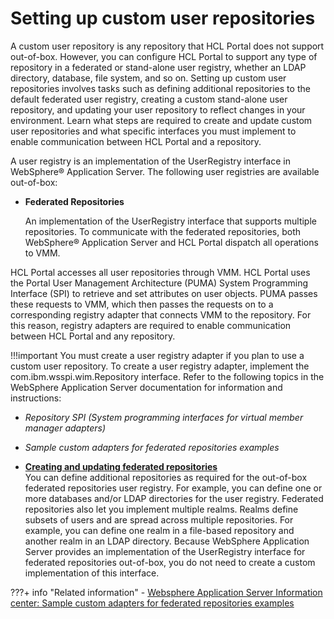 # Setting up custom user repositories

A custom user repository is any repository that HCL Portal does not support out-of-box. However, you can configure HCL Portal to support any type of repository in a federated or stand-alone user registry, whether an LDAP directory, database, file system, and so on. Setting up custom user repositories involves tasks such as defining additional repositories to the default federated user registry, creating a custom stand-alone user repository, and updating your user repository to reflect changes in your environment. Learn what steps are required to create and update custom user repositories and what specific interfaces you must implement to enable communication between HCL Portal and a repository.

A user registry is an implementation of the UserRegistry interface in WebSphere® Application Server. The following user registries are available out-of-box:

-   **Federated Repositories**

    An implementation of the UserRegistry interface that supports multiple repositories. To communicate with the federated repositories, both WebSphere® Application Server and HCL Portal dispatch all operations to VMM.


HCL Portal accesses all user repositories through VMM. HCL Portal uses the Portal User Management Architecture (PUMA) System Programming Interface (SPI) to retrieve and set attributes on user objects. PUMA passes these requests to VMM, which then passes the requests on to a corresponding registry adapter that connects VMM to the repository. For this reason, registry adapters are required to enable communication between HCL Portal and any repository.

!!!important
    You must create a user registry adapter if you plan to use a custom user repository. To create a user registry adapter, implement the com.ibm.wsspi.wim.Repository interface. Refer to the following topics in the WebSphere Application Server documentation for information and instructions:

-   *Repository SPI (System programming interfaces for virtual member manager adapters)*
-   *Sample custom adapters for federated repositories examples*

-   **[Creating and updating federated repositories](create_update_fed_repo)**  
You can define additional repositories as required for the out-of-box federated repositories user registry. For example, you can define one or more databases and/or LDAP directories for the user registry. Federated repositories also let you implement multiple realms. Realms define subsets of users and are spread across multiple repositories. For example, you can define one realm in a file-based repository and another realm in an LDAP directory. Because WebSphere Application Server provides an implementation of the UserRegistry interface for federated repositories out-of-box, you do not need to create a custom implementation of this interface.


???+ info "Related information"
    - [Websphere Application Server Information center: Sample custom adapters for federated repositories examples](https://www.ibm.com/docs/en/was/8.5.5?topic=repositories-sample-custom-adapters-federated-examples)

